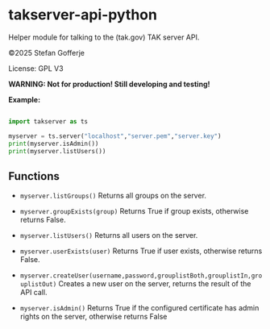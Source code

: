 # takserver-api-python

Helper module for talking to the (tak.gov) TAK server API.

&copy;2025 Stefan Gofferje

License: GPL V3

**WARNING: Not for production! Still developing and testing!**

**Example:**

```python

import takserver as ts

myserver = ts.server("localhost","server.pem","server.key")
print(myserver.isAdmin())
print(myserver.listUsers())

```

## Functions

- `myserver.listGroups()`
  Returns all groups on the server.

- `myserver.groupExists(group)`
  Returns True if group exists, otherwise returns False.

- `myserver.listUsers()`
  Returns all users on the server.

- `myserver.userExists(user)`
  Returns True if user exists, otherwise returns False.

- `myserver.createUser(username,password,grouplistBoth,grouplistIn,grouplistOut)`
  Creates a new user on the server, returns the result of the API call.

- `myserver.isAdmin()`
  Returns True if the configured certificate has admin rights on the server, otherwise returns False
